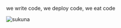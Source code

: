 we write code, we deploy code, we eat code

![sukuna]([https://media3.giphy.com/media/aUovxH8Vf9qDu/giphy.gif](https://www.google.com/url?sa=i&url=https%3A%2F%2Fwww.pinterest.com%2Fpin%2F1078119598271573803%2F&psig=AOvVaw2xlxYSdV0PYhcqT-UH-7iF&ust=1747283259541000&source=images&cd=vfe&opi=89978449&ved=0CBMQjRxqFwoTCLDk2cSPoo0DFQAAAAAdAAAAABAE))
